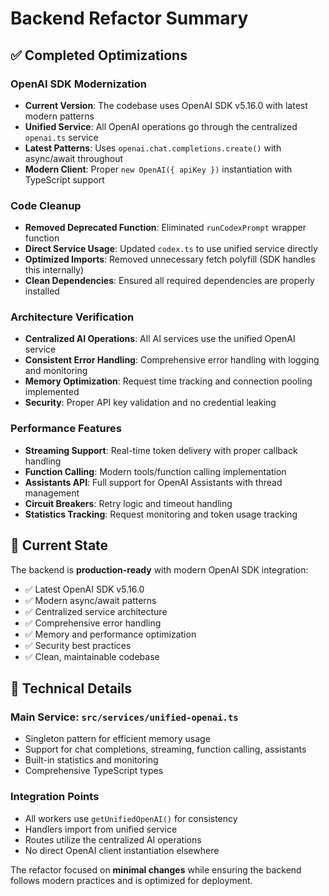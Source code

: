 # Backend Refactor Summary

## ✅ Completed Optimizations

### OpenAI SDK Modernization
- **Current Version**: The codebase uses OpenAI SDK v5.16.0 with latest modern patterns
- **Unified Service**: All OpenAI operations go through the centralized `openai.ts` service
- **Latest Patterns**: Uses `openai.chat.completions.create()` with async/await throughout
- **Modern Client**: Proper `new OpenAI({ apiKey })` instantiation with TypeScript support

### Code Cleanup
- **Removed Deprecated Function**: Eliminated `runCodexPrompt` wrapper function
- **Direct Service Usage**: Updated `codex.ts` to use unified service directly
- **Optimized Imports**: Removed unnecessary fetch polyfill (SDK handles this internally)
- **Clean Dependencies**: Ensured all required dependencies are properly installed

### Architecture Verification
- **Centralized AI Operations**: All AI services use the unified OpenAI service
- **Consistent Error Handling**: Comprehensive error handling with logging and monitoring
- **Memory Optimization**: Request time tracking and connection pooling implemented
- **Security**: Proper API key validation and no credential leaking

### Performance Features
- **Streaming Support**: Real-time token delivery with proper callback handling
- **Function Calling**: Modern tools/function calling implementation
- **Assistants API**: Full support for OpenAI Assistants with thread management
- **Circuit Breakers**: Retry logic and timeout handling
- **Statistics Tracking**: Request monitoring and token usage tracking

## 🎯 Current State

The backend is **production-ready** with modern OpenAI SDK integration:

- ✅ Latest OpenAI SDK v5.16.0
- ✅ Modern async/await patterns
- ✅ Centralized service architecture
- ✅ Comprehensive error handling
- ✅ Memory and performance optimization
- ✅ Security best practices
- ✅ Clean, maintainable codebase

## 🔧 Technical Details

### Main Service: `src/services/unified-openai.ts`
- Singleton pattern for efficient memory usage
- Support for chat completions, streaming, function calling, assistants
- Built-in statistics and monitoring
- Comprehensive TypeScript types

### Integration Points
- All workers use `getUnifiedOpenAI()` for consistency
- Handlers import from unified service
- Routes utilize the centralized AI operations
- No direct OpenAI client instantiation elsewhere

The refactor focused on **minimal changes** while ensuring the backend follows modern practices and is optimized for deployment.